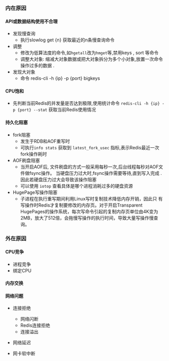 ### 内在原因

#### API或数据结构使用不合理

* 发现慢查询
  * 执行slowlog get {n} 获取最近的n条慢查询命令
* 调整
  * 修改为低算法度的命令,如`hgetall`改为`hmget`等,禁用keys , sort 等命令
  * 调整大对象: 缩减大对象数据或把大对象拆分为多个小对象,放置一次命令操作过多的数据 . 
* 发现大对象
  * 命令 redis-cli -h {ip} -p {port} bigkeys

#### CPU饱和

* 先判断当前Redis的并发量是否达到极限,使用统计命令 `redis-cli -h {ip} -p {port} --stat` 获取当前Redis使用情况

#### 持久化阻塞

* fork阻塞
  * 发生于RDB和AOF重写时
  * 可执行`info stats` 获取到 `latest_fork_usec` 指标,表示Redis最近一次fork操作耗时
* AOF刷盘阻塞
  * 当开启AOF后, 文件刷盘的方式一般采用每秒一次,后台线程每秒对AOF文件做fsync操作。 当硬盘压力过大时,fsync操作需要等待,直到写入完成 . 因此若硬盘压力过大会导致该操作阻塞
  * 可以使用 `iotop` 查看具体是哪个进程消耗过多的硬盘资源
* HugePage写操作阻塞
  * 子进程在执行重写期间利用Linux写时复制技术降低内存开销，因此只
    有写操作时Redis才复制要修改的内存页。对于开启Transparent HugePages的操作系统，每次写命令引起的复制内存页单位由4K变为2MB，放大了512倍，会拖慢写操作的执行时间，导致大量写操作慢查询。

### 外在原因

#### CPU竞争

* 进程竞争
* 绑定CPU

#### 内存交换

#### 网络问题

* 连接拒绝
  * 网络闪断
  * Redis连接拒绝
  * 连接溢出
* 网络延迟

* 网卡软中断